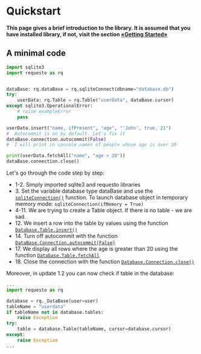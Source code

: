 # Quickstart

**This page gives a brief introduction to the library. It is assumed that you have installed
library, if not, visit the section [«Getting Started»](./start.md)**

## A minimal code

```python
import sqlite3
import requesto as rq


dataBase: rq.dataBase = rq.sqliteConnect(dbname="database.db")
try:
    userData: rq.Table = rq.Table("userData", dataBase.cursor)
except sqlite3.OperationalError:
    # raise exampleError
    pass

userData.insert("name, ifPresent", "age", "'John', true, 21")
#  Autocommit is on by default. Let's fix it
dataBase.connection.autocommit(False)
#  I will print in console names of people whose age is over 20 

print(userData.fetchAll("name", "age > 20"))
dataBase.connection.close()
```
Let's go through the code step by step:
* 1-2. Simply imported sqlite3 and requesto libraries
* 3\. Set the variable database type dataBase and use the [`sqliteConnection()`](./manuals.md/#sqliteConnection()) function. To launch database object in temporary memory mode:
`
sqliteConnection(ifMemory = True)
`
* 4-11. We are trying to create a Table object. If there is no table - we are sad.
* 12\. We insert a row into the table by values using the function [`Database.Table.insert()`](./manuals.md/#Table.insert)
* 14\. Turn off autocommit with the function [`DataBase.Connection.autocommit(False)`](./manuals.md/#DataBase.Connection.autocommit())
* 17\. We display all rows where the age is greater than 20 using the function [`Database.Table.fetchAll`](./manuals.md/#Table.returnAll)
* 18\. Close the connection with the function [`Database.Connection.close()`](./manuals.md/#Database.Connection.close())


Moreover, in update 1.2 you can now check if table in the database:

```python
...
import requesto as rq

database = rq._DataBase(user=user)
tableName = "userdata"
if tableName not in database.tables:
    raise Exception
try:
    table = database.Table(tableName, cursor=database.cursor)
except:
    raise Exception
...
```
